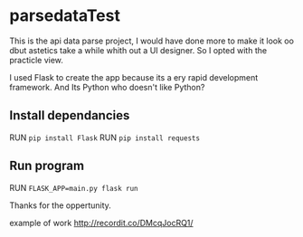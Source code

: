 # parsedataTest

This is the api data parse project, I would have done more to make it look oo dbut astetics take a while whith out a UI designer.
So I opted with the practicle view. 

I used Flask to create the app because its a ery rapid development framework. And Its Python who doesn't like Python?

## Install dependancies
RUN `pip install Flask`
RUN `pip install requests`

## Run program
RUN `FLASK_APP=main.py flask run`

Thanks for the oppertunity.

example of work http://recordit.co/DMcqJocRQ1/
